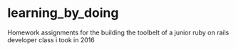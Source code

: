 # learning_by_doing
Homework assignments for the building the toolbelt of a junior ruby on rails developer class i took in 2016 

